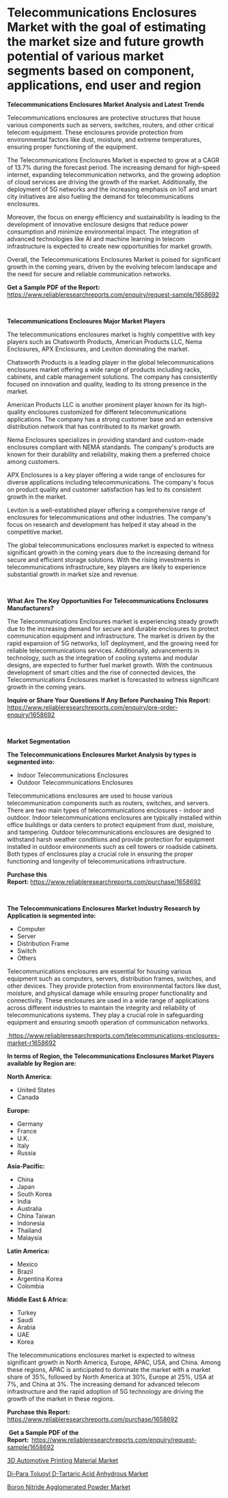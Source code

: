 <p><h1>Telecommunications Enclosures Market with the goal of estimating the market size and future growth potential of various market segments based on component, applications, end user and region</h1></p><p><strong>Telecommunications Enclosures Market Analysis and Latest Trends</strong></p>
<p><p>Telecommunications enclosures are protective structures that house various components such as servers, switches, routers, and other critical telecom equipment. These enclosures provide protection from environmental factors like dust, moisture, and extreme temperatures, ensuring proper functioning of the equipment.</p><p>The Telecommunications Enclosures Market is expected to grow at a CAGR of 13.7% during the forecast period. The increasing demand for high-speed internet, expanding telecommunication networks, and the growing adoption of cloud services are driving the growth of the market. Additionally, the deployment of 5G networks and the increasing emphasis on IoT and smart city initiatives are also fueling the demand for telecommunications enclosures.</p><p>Moreover, the focus on energy efficiency and sustainability is leading to the development of innovative enclosure designs that reduce power consumption and minimize environmental impact. The integration of advanced technologies like AI and machine learning in telecom infrastructure is expected to create new opportunities for market growth.</p><p>Overall, the Telecommunications Enclosures Market is poised for significant growth in the coming years, driven by the evolving telecom landscape and the need for secure and reliable communication networks.</p></p>
<p><strong>Get a Sample PDF of the Report:&nbsp;</strong> <a href="https://www.reliableresearchreports.com/enquiry/request-sample/1658692">https://www.reliableresearchreports.com/enquiry/request-sample/1658692</a></p>
<p>&nbsp;</p>
<p><strong>Telecommunications Enclosures Major Market Players</strong></p>
<p><p>The telecommunications enclosures market is highly competitive with key players such as Chatsworth Products, American Products LLC, Nema Enclosures, APX Enclosures, and Leviton dominating the market. </p><p>Chatsworth Products is a leading player in the global telecommunications enclosures market offering a wide range of products including racks, cabinets, and cable management solutions. The company has consistently focused on innovation and quality, leading to its strong presence in the market. </p><p>American Products LLC is another prominent player known for its high-quality enclosures customized for different telecommunications applications. The company has a strong customer base and an extensive distribution network that has contributed to its market growth.</p><p>Nema Enclosures specializes in providing standard and custom-made enclosures compliant with NEMA standards. The company's products are known for their durability and reliability, making them a preferred choice among customers.</p><p>APX Enclosures is a key player offering a wide range of enclosures for diverse applications including telecommunications. The company's focus on product quality and customer satisfaction has led to its consistent growth in the market.</p><p>Leviton is a well-established player offering a comprehensive range of enclosures for telecommunications and other industries. The company's focus on research and development has helped it stay ahead in the competitive market.</p><p>The global telecommunications enclosures market is expected to witness significant growth in the coming years due to the increasing demand for secure and efficient storage solutions. With the rising investments in telecommunications infrastructure, key players are likely to experience substantial growth in market size and revenue.</p></p>
<p>&nbsp;</p>
<p><strong>What Are The Key Opportunities For Telecommunications Enclosures Manufacturers?</strong></p>
<p><p>The Telecommunications Enclosures market is experiencing steady growth due to the increasing demand for secure and durable enclosures to protect communication equipment and infrastructure. The market is driven by the rapid expansion of 5G networks, IoT deployment, and the growing need for reliable telecommunications services. Additionally, advancements in technology, such as the integration of cooling systems and modular designs, are expected to further fuel market growth. With the continuous development of smart cities and the rise of connected devices, the Telecommunications Enclosures market is forecasted to witness significant growth in the coming years.</p></p>
<p><strong>Inquire or Share Your Questions If Any Before Purchasing This Report:</strong> <a href="https://www.reliableresearchreports.com/enquiry/pre-order-enquiry/1658692">https://www.reliableresearchreports.com/enquiry/pre-order-enquiry/1658692</a></p>
<p>&nbsp;</p>
<p><strong>Market Segmentation</strong></p>
<p><strong>The Telecommunications Enclosures Market Analysis by types is segmented into:</strong></p>
<p><ul><li>Indoor Telecommunications Enclosures</li><li>Outdoor Telecommunications Enclosures</li></ul></p>
<p><p>Telecommunications enclosures are used to house various telecommunication components such as routers, switches, and servers. There are two main types of telecommunications enclosures - indoor and outdoor. Indoor telecommunications enclosures are typically installed within office buildings or data centers to protect equipment from dust, moisture, and tampering. Outdoor telecommunications enclosures are designed to withstand harsh weather conditions and provide protection for equipment installed in outdoor environments such as cell towers or roadside cabinets. Both types of enclosures play a crucial role in ensuring the proper functioning and longevity of telecommunications infrastructure.</p></p>
<p><strong>Purchase this Report:&nbsp;</strong><a href="https://www.reliableresearchreports.com/purchase/1658692">https://www.reliableresearchreports.com/purchase/1658692</a></p>
<p>&nbsp;</p>
<p><strong>The Telecommunications Enclosures Market Industry Research by Application is segmented into:</strong></p>
<p><ul><li>Computer</li><li>Server</li><li>Distribution Frame</li><li>Switch</li><li>Others</li></ul></p>
<p><p>Telecommunications enclosures are essential for housing various equipment such as computers, servers, distribution frames, switches, and other devices. They provide protection from environmental factors like dust, moisture, and physical damage while ensuring proper functionality and connectivity. These enclosures are used in a wide range of applications across different industries to maintain the integrity and reliability of telecommunications systems. They play a crucial role in safeguarding equipment and ensuring smooth operation of communication networks.</p></p>
<p><a href="https://www.reliableresearchreports.com/telecommunications-enclosures-market-r1658692">&nbsp;https://www.reliableresearchreports.com/telecommunications-enclosures-market-r1658692</a></p>
<p><strong>In terms of Region, the Telecommunications Enclosures Market Players available by Region are:</strong></p>
<p>
    <p> <strong> North America: </strong>
        <ul>
            <li>United States</li>
            <li>Canada</li>
        </ul>
        </p> 
    <p> <strong> Europe: </strong>
        <ul>
            <li>Germany</li>
            <li>France</li>
            <li>U.K.</li>
            <li>Italy</li>
            <li>Russia</li>
        </ul>
        </p> 
    <p> <strong> Asia-Pacific: </strong>
        <ul>
            <li>China</li>
            <li>Japan</li>
            <li>South Korea</li>
            <li>India</li>
            <li>Australia</li>
            <li>China Taiwan</li>
            <li>Indonesia</li>
            <li>Thailand</li>
            <li>Malaysia</li>
        </ul>
        </p> 
    <p> <strong> Latin America: </strong>
        <ul>
            <li>Mexico</li>
            <li>Brazil</li>
            <li>Argentina Korea</li>
            <li>Colombia</li>
        </ul>
        </p> 
    <p> <strong> Middle East & Africa: </strong>
        <ul>
            <li>Turkey</li>
            <li>Saudi</li>
            <li>Arabia</li>
            <li>UAE</li>
            <li>Korea</li>
        </ul>
    </p>
    </p>
<p><p>The telecommunications enclosures market is expected to witness significant growth in North America, Europe, APAC, USA, and China. Among these regions, APAC is anticipated to dominate the market with a market share of 35%, followed by North America at 30%, Europe at 25%, USA at 7%, and China at 3%. The increasing demand for advanced telecom infrastructure and the rapid adoption of 5G technology are driving the growth of the market in these regions.</p></p>
<p><strong>Purchase this Report: </strong><a href="https://www.reliableresearchreports.com/purchase/1658692">https://www.reliableresearchreports.com/purchase/1658692</a></p>
<p>&nbsp;<strong>Get a Sample PDF of the Report:&nbsp;&nbsp;</strong><a href="https://www.reliableresearchreports.com/enquiry/request-sample/1658692">https://www.reliableresearchreports.com/enquiry/request-sample/1658692</a></p>
<p><strong></strong></p>
<p><p><a href="https://www.linkedin.com/pulse/3d-automotive-printing-material-market-size-furnishes-valuable-wksje?trackingId=luDokT8qgO0JChv5QCzqaQ%3D%3D">3D Automotive Printing Material Market</a></p><p><a href="https://www.linkedin.com/pulse/di-para-toluoyl-d-tartaric-acid-anhydrous-market-research-b8mxe?trackingId=6mN3OE1dCASK1qz7MOlmsw%3D%3D">Di-Para Toluoyl D-Tartaric Acid Anhydrous Market</a></p><p><a href="https://www.linkedin.com/pulse/boron-nitride-agglomerated-powder-market-dynamics-2024-2031-lb98e?trackingId=lmcOxBOqGeUoRZi5AVRrfA%3D%3D">Boron Nitride Agglomerated Powder Market</a></p></p>